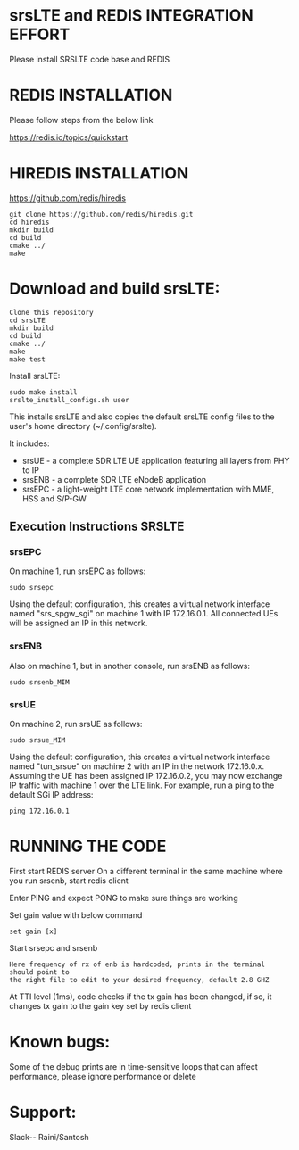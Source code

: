 srsLTE and REDIS INTEGRATION EFFORT
========

Please install SRSLTE code base and REDIS 

REDIS INSTALLATION
========

Please follow steps from the below link

https://redis.io/topics/quickstart

HIREDIS INSTALLATION
========

https://github.com/redis/hiredis

```
git clone https://github.com/redis/hiredis.git
cd hiredis
mkdir build
cd build
cmake ../
make
```

Download and build srsLTE: 
========

```
Clone this repository
cd srsLTE
mkdir build
cd build
cmake ../
make
make test
```

Install srsLTE:

```
sudo make install
srslte_install_configs.sh user
```

This installs srsLTE and also copies the default srsLTE config files to
the user's home directory (~/.config/srslte).

It includes:
  * srsUE - a complete SDR LTE UE application featuring all layers from PHY to IP
  * srsENB - a complete SDR LTE eNodeB application 
  * srsEPC - a light-weight LTE core network implementation with MME, HSS and S/P-GW


Execution Instructions SRSLTE
----------------------

### srsEPC

On machine 1, run srsEPC as follows:

```
sudo srsepc
```

Using the default configuration, this creates a virtual network interface
named "srs_spgw_sgi" on machine 1 with IP 172.16.0.1. All connected UEs
will be assigned an IP in this network.

### srsENB

Also on machine 1, but in another console, run srsENB as follows:

```
sudo srsenb_MIM
```

### srsUE

On machine 2, run srsUE as follows:

```
sudo srsue_MIM
```

Using the default configuration, this creates a virtual network interface
named "tun_srsue" on machine 2 with an IP in the network 172.16.0.x.
Assuming the UE has been assigned IP 172.16.0.2, you may now exchange
IP traffic with machine 1 over the LTE link. For example, run a ping to 
the default SGi IP address:

```
ping 172.16.0.1
```

RUNNING THE CODE
========
First start REDIS server 
On a different terminal in the same machine where you run srsenb, start redis client

Enter PING and expect PONG to make sure things are working

Set gain value with below command 

```
set gain [x]

```

Start srsepc and srsenb

```
Here frequency of rx of enb is hardcoded, prints in the terminal should point to 
the right file to edit to your desired frequency, default 2.8 GHZ

```

At TTI level (1ms), code checks if the tx gain has been changed, if so, it changes tx gain to the gain key set by redis client


Known bugs: 
========
Some of the debug prints are in time-sensitive loops that can affect performance, please ignore performance or delete

Support:
=====
Slack-- Raini/Santosh



